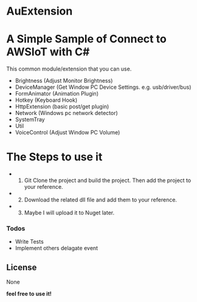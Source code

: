 # AuExtension
# A Simple Sample of Connect to AWSIoT with C#

This common module/extension that you can use.

  - Brightness (Adjust Monitor Brightness)
  - DeviceManager (Get Window PC Device Settings. e.g. usb/driver/bus)
  - FormAnimator (Animation Plugin)
  - Hotkey (Keyboard Hook)
  - HttpExtension (basic post/get plugin)
  - Network (Windows pc network detector)
  - SystemTray 
  - Util
  - VoiceControl (Adjust Window PC Volume)

# The Steps to use it

  - 1. Git Clone the project and build the project. Then add the project to your reference.
  - 2. Download the related dll file and add them to your reference.
  - 3. Maybe I will upload it to Nuget later.

### Todos

 - Write Tests
 - Implement others delagate event

License
----

None


**feel free to use it!**

